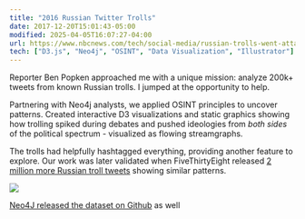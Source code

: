 ```yaml
---
title: "2016 Russian Twitter Trolls"
date: 2017-12-20T15:01:43-05:00
modified: 2025-04-05T16:07:27-04:00
url: https://www.nbcnews.com/tech/social-media/russian-trolls-went-attack-during-key-election-moments-n827176
tech: ["D3.js", "Neo4j", "OSINT", "Data Visualization", "Illustrator"]
---
```


Reporter Ben Popken approached me with a unique mission: analyze 200k+ tweets from known Russian trolls. I jumped at the opportunity to help.

Partnering with Neo4j analysts, we applied OSINT principles to uncover patterns. Created interactive D3 visualizations and static graphics showing how trolling spiked during debates and pushed ideologies from *both sides* of the political spectrum - visualized as flowing streamgraphs.

The trolls had helpfully hashtagged everything, providing another feature to explore. Our work was later validated when FiveThirtyEight released [2 million more Russian troll tweets](https://fivethirtyeight.com/features/why-were-sharing-3-million-russian-troll-tweets/) showing similar patterns.

![](http://res.cloudinary.com/ejf/image/upload/v1743883580/Screenshot_2025-04-05_at_4.06.07_PM.png)

[Neo4J released the dataset on Github](https://github.com/neo4j-graph-examples/twitter-trolls) as well